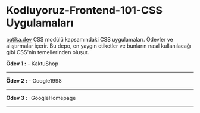 # Kodluyoruz-Frontend-101-CSS Uygulamaları 

[patika.dev](https://app.patika.dev/moduller/css) CSS modülü kapsamındaki CSS uygulamaları. Ödevler ve alıştırmalar içerir.
Bu depo, en yaygın etiketler ve bunların nasıl kullanılacağı gibi CSS'nin temellerinden oluşur.

**Ödev 1 :**
     - KaktuShop
      
---
**Ödev 2 :**
     - Google1998
     
---

**Ödev 3 :**
    -GoogleHomepage

---
